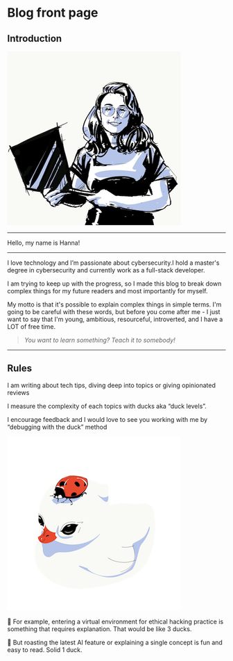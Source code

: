 # Blog front page

## Introduction

![Me,  if I was black and white with a hint of blue](index%20images/IMG_5260.jpeg)

***
Hello, my name is Hanna!
***
I love technology and I’m passionate about cybersecurity.I hold a master's degree in cybersecurity and currently work as a full-stack developer.

I am trying to keep up with the progress, so I made this blog to break down complex things for my future readers and most importantly for myself.

My motto is that it's possible to explain complex things in simple terms. I'm going to be careful with these words, but before you come after me - I just want to say that I'm young, ambitious, resourceful, introverted, and I have a LOT of free time.

> *You want to learn something? Teach it to somebody!*
> 
***
## Rules

I am writing about tech tips, diving deep into topics or giving opinionated reviews

I measure the complexity of each topics with ducks aka “duck levels”. 

I encourage feedback and I would love to see you working with me by “debugging with the duck” method

![Duck llustration](index%20images/Untitled_-_27_April_2024_18.06.52.png)


🦆 For example, entering a virtual environment for ethical hacking practice is something that requires explanation. That would be like 3 ducks.

🦆 But roasting the latest AI feature or explaining a single concept is fun and easy to read. Solid 1 duck.

